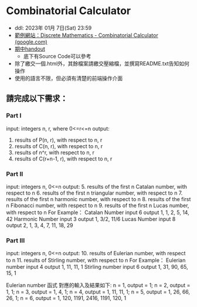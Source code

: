 # Combinatorial Calculator
* ddl: 2023年 01月 7日(Sat) 23:59
* [範例網站：Discrete Mathematics - Combinatorial Calculator (google.com)](https://sites.google.com/view/sjdmath/exercises/combinatorial-calculator?authuser=0)
* [期中handout](file:///C:/Users/Sophia/Downloads/Handout_exam_Nov2022.pdf)
    *  底下有Source Code可以參考
* 除了繳交一個.html外，其餘檔案請繳交壓縮檔，並撰寫README.txt告知如何操作
* 使用的語言不限，但必須有清楚的前端操作介面

## 請完成以下需求：
### Part I
input: integers n, r, where 0<=r<=n
output:
1. results of P(n, r), with respect to n, r 
2. results of C(n, r), with respect to n, r
3. results of n^r, with respect to n, r
4. results of C(r+n-1, r), with respect to n, r

### Part II
input: integers n, 0<=n
output:
5. results of the first n Catalan number, with respect to n
6. results of the first n triangular number, with respect to n
7. results of the first n harmonic number, with respect to n
8. results of the first n Fibonacci number, with respect to n
9. results of the first n Lucas number, with respect to n
For Example：
Catalan Number
input 6
output 1, 1, 2, 5, 14, 42
Harmonic Number
input 3
output 1, 3/2, 11/6
Lucas Number
input 8
output 2, 1, 3, 4, 7, 11, 18, 29

### Part III
input: integers n, 0<=n
output:
10. results of Eulerian number, with respect to n
11. results of Stirling number, with respect to n
For Example：
Eulerian number
input 4
output 1, 11, 11, 1
Stirling number
input 6
output 1, 31, 90, 65, 15, 1

Eulerian number 函式
對應的輸入及結果如下:
n = 1, output = 1;
n = 2, output = 1, 1;
n = 3, output = 1, 4, 1;
n = 4, output = 1, 11, 11, 1;
n = 5, output = 1, 26, 66, 26, 1;
n = 6, output = 1, 120, 1191, 2416, 1191, 120, 1